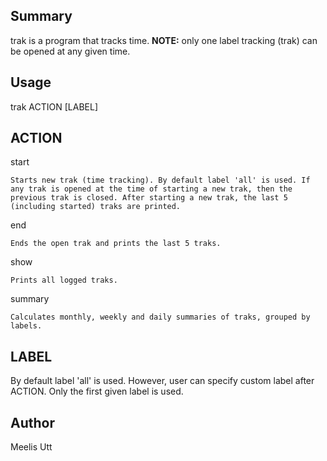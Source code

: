 ## Summary

trak is a program that tracks time.
**NOTE:** only one label tracking (trak) can be opened at any given time.

## Usage

trak ACTION [LABEL]

## ACTION

start	

```
Starts new trak (time tracking). By default label 'all' is used. If any trak is opened at the time of starting a new trak, then the previous trak is closed. After starting a new trak, the last 5 (including started) traks are printed.
```

end	

```
Ends the open trak and prints the last 5 traks.
```

show

```
Prints all logged traks.
```

summary	

```
Calculates monthly, weekly and daily summaries of traks, grouped by labels.
```

## LABEL

By default label 'all' is used. However, user can specify custom label after ACTION. Only the first given label is used.

## Author

Meelis Utt
